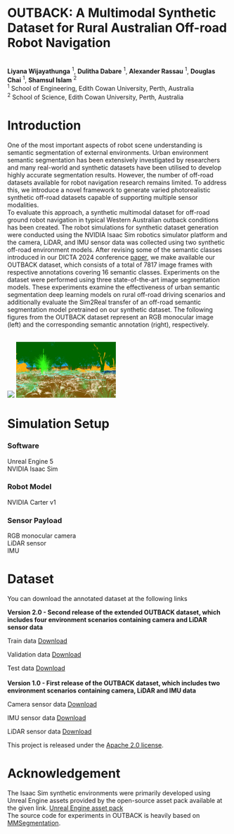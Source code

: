 # OUTBACK: A Multimodal Synthetic Dataset for Rural Australian Off-road Robot Navigation

<br> **Liyana Wijayathunga** <sup>1</sup>, **Dulitha Dabare** <sup>1</sup>, **Alexander Rassau** <sup>1</sup>, **Douglas Chai** <sup>1</sup>, **Shamsul Islam** <sup>2</sup><br>
<sup>1</sup> School of Engineering, Edith Cowan University, Perth, Australia
<br><sup>2</sup> School of Science, Edith Cowan University, Perth, Australia

# Introduction

One of the most important aspects of robot scene understanding is semantic segmentation of external environments. Urban environment semantic segmentation has been extensively investigated by researchers and many real-world and synthetic datasets have been utilised to develop highly accurate segmentation results. However, the number of off-road datasets available for robot navigation research remains limited.  To address this, we introduce a novel framework to generate varied photorealistic synthetic off-road datasets capable of supporting multiple sensor modalities. 
<br>
To evaluate this approach, a synthetic multimodal dataset for off-road ground robot navigation in typical Western Australian outback conditions has been created. The robot simulations for synthetic dataset generation were conducted using the NVIDIA Isaac Sim robotics simulator platform and the camera, LiDAR, and IMU sensor data was collected using two synthetic off-road environment models. After revising some of the semantic classes introduced in our DICTA 2024 conference [paper](https://ieeexplore.ieee.org/abstract/document/10869581), we make available our OUTBACK dataset, which consists of a total of 7817 image frames with respective annotations covering 16 semantic classes. Experiments on the dataset were performed using three state-of-the-art image segmentation models. These experiments examine the effectiveness of urban semantic segmentation deep learning models on rural off-road driving scenarios and additionally evaluate the Sim2Real transfer of an off-road semantic segmentation model pretrained on our synthetic dataset. The following figures from the OUTBACK dataset represent an RGB monocular image (left) and the corresponding semantic annotation (right), respectively.
<br/>   <br/>
<!--|-------------------------|-------------------------|-->
<!--|![](rgb_23919.png)|![](semantic_segmentation_23919.png)|-->
<p float="left">
<img src="rgb_02779.png" width="45%" />
<img src="semantic_segmentation_02779.png" width="45%" />
</p>

# Simulation Setup
### Software
Unreal Engine 5<br>
NVIDIA Isaac Sim
### Robot Model
NVIDIA Carter v1
### Sensor Payload
RGB monocular camera <br>
LiDAR sensor<br>
IMU

# Dataset

You can download the annotated dataset at the following links
<br>

**Version 2.0 - Second release of the extended OUTBACK dataset, which includes four environment scenarios containing camera and LiDAR sensor data**
<br>

Train data [Download](https://edithcowanuni-my.sharepoint.com/:f:/g/personal/lwijayat_our_ecu_edu_au/EnKhoHw6blxGszHQ4-OKRrkBUw4MsOrWVQWA8nT9uis7ug?e=1Ad22e)
<br>

Validation data [Download](https://edithcowanuni-my.sharepoint.com/:f:/g/personal/lwijayat_our_ecu_edu_au/EimjnDTXUohHj4MmwEKol7AB6ViIxx_c5Ww_gdN4mVDJew?e=7Kbrcr)
<br>

Test data [Download](https://edithcowanuni-my.sharepoint.com/:f:/g/personal/lwijayat_our_ecu_edu_au/EimjnDTXUohHj4MmwEKol7AB6ViIxx_c5Ww_gdN4mVDJew?e=gEj1pq)
<br>
<br>
**Version 1.0 - First release of the OUTBACK dataset, which includes two environment scenarios containing camera, LiDAR and IMU data**
<br>

Camera sensor data [Download](https://edithcowanuni-my.sharepoint.com/:f:/g/personal/lwijayat_our_ecu_edu_au/EpGCZ9ez_0FLkoXo9E3XLKQBxgoZdTud6qvgZXhzwgGRJA?e=S6mt5R)
<br>

IMU sensor data [Download](https://edithcowanuni-my.sharepoint.com/:f:/g/personal/lwijayat_our_ecu_edu_au/En8SlygSZ3pBhu6o8G8HW9YB5X9ZEPaURTYEIX5ZOpAszg?e=q0vXf2)
<br>

LiDAR sensor data [Download](https://edithcowanuni-my.sharepoint.com/:f:/g/personal/lwijayat_our_ecu_edu_au/EqWPjsOLYIxAsANArmnyujEBuTmmRGz44-7PcX5w6ilSug?e=pZtqzJ)
<br>

This project is released under the [Apache 2.0 license](LICENSE).

# Acknowledgement
The Isaac Sim synthetic environments were primarily developed using Unreal Engine assets provided by the open-source asset pack available at the given link. [Unreal Engine asset pack](https://www.unrealengine.com/en-US/blog/rural-australia-environment-collection-now-available-for-free) <br>
The source code for experiments in OUTBACK is heavily based on [MMSegmentation](https://github.com/open-mmlab/mmsegmentation). 
